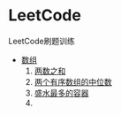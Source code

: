 # LeetCode
LeetCode刷题训练

- [数组](https://leetcode-cn.com/tag/array/)
  1. [两数之和](array/两数之和.md)
  2. [两个有序数组的中位数](array/两个有序数组的中位数.md)
  3. [盛水最多的容器](array/盛水最多的容器.md)
  4. 

